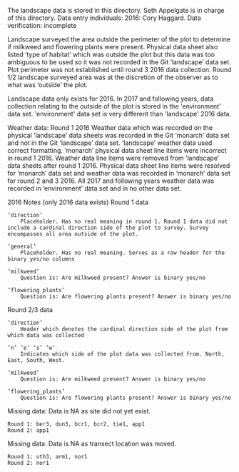 The landscape data is stored in this directory. 
Seth Appelgate is in charge of this directory.
Data entry individuals: 2016: Cory Haggard.
Data verification: incomplete

Landscape surveyed the area outside the perimeter of the plot to determine if milkweed and flowering plants were present. Physical data sheet also listed ‘type of habitat’ which was outside the plot but this data was too ambiguous to be used so it was not recorded in the Git ‘landscape’ data set. Plot perimeter was not established until round 3 2016 data collection. Round 1/2 landscape surveyed area was at the discretion of the observer as to what was ‘outside’ the plot.

Landscape data only exists for 2016. In 2017 and following years, data collection relating to the outside of the plot is stored in the 'environment' data set. 'environment' data set is very different than 'landscape' 2016 data.

Weather data: Round 1 2016 Weather data which was recorded on the physical ‘landscape’ data sheets was recorded in the Git ‘monarch’ data set and not in the Git ‘landscape’ data set. ‘landscape’ weather data used correct formatting. ‘monarch’ physical data sheet line items were incorrect in round 1 2016. Weather data line items were removed from ‘landscape’ data sheets after round 1 2016. Physical data sheet line items were resolved for ‘monarch’ data set and weather data was recorded in ‘monarch’ data set for round 2 and 3 2016. All 2017 and following years weather data was recorded in ‘environment’ data set and in no other data set. 

2016 Notes (only 2016 data exists)
  Round 1 data
    
    ‘direction’
        Placeholder. Has no real meaning in round 1. Round 1 data did not include a cardinal direction side of the plot to survey. Survey encompasses all area outside of the plot.
    
    ‘general’
        Placeholder. Has no real meaning. Serves as a row header for the binary yes/no columns
    
    ‘milkweed’ 
        Question is: Are milkweed present? Answer is binary yes/no

    ‘flowering_plants’
        Question is: Are flowering plants present? Answer is binary yes/no

  Round 2/3 data
    
    ‘direction’
        Header which denotes the cardinal direction side of the plot from which data was collected
        
    ‘n’ ‘e’ ‘s’ ‘w’
        Indicates which side of the plot data was collected from. North, East, South, West.

    ‘milkweed’ 
        Question is: Are milkweed present? Answer is binary yes/no
    
    ‘flowering_plants’
        Question is: Are flowering plants present? Answer is binary yes/no
        
  Missing data: Data is NA as site did not yet exist.  
    
    Round 1: ber3, dun3, bcr1, bcr2, tie1, app1
    Round 2: app1

  Missing data: Data is NA as transect location was moved.
    
    Round 1: uth3, arm1, nor1
    Round 2: nor1


